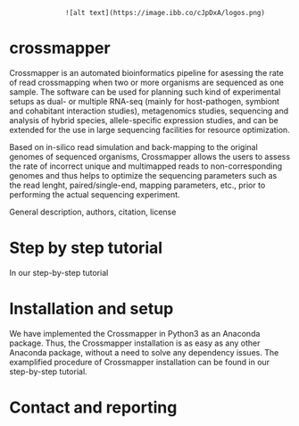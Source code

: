                   ![alt text](https://image.ibb.co/cJpDxA/logos.png)

# crossmapper

Crossmapper is an automated bioinformatics pipeline for asessing the rate of read crossmapping when two or more organisms are sequenced as one sample. The software can be used for planning such kind of experimental setups as dual- or multiple RNA-seq (mainly for host-pathogen, symbiont and cohabitant interaction studies), metagenomics studies, sequencing and analysis of hybrid species, allele-specific expression studies, and can be extended for the use in large sequencing facilities for resource optimization.

Based on in-silico read simulation and back-mapping to the original genomes of sequenced organisms, Crossmapper allows the users to assess the rate of incorrect unique and multimapped reads to non-corresponding genomes and thus helps to optimize the sequencing parameters such as the read lenght, paired/single-end, mapping parameters, etc., prior to performing the actual sequencing experiment.


General description, authors, citation, license


# Step by step tutorial
In our step-by-step tutorial 

# Installation and setup
We have implemented the Crossmapper in Python3 as an Anaconda package. Thus, the Crossmapper installation is as easy as any other Anaconda package, without a need to solve any dependency issues. The examplified procedure of Crossmapper installation can be found in our step-by-step tutorial. 

# Contact and reporting
